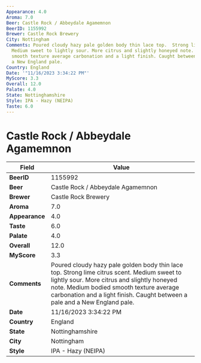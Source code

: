 ```yaml
---
Appearance: 4.0
Aroma: 7.0
Beer: Castle Rock / Abbeydale Agamemnon
BeerID: 1155992
Brewer: Castle Rock Brewery
City: Nottingham
Comments: Poured cloudy hazy pale golden body thin lace top.  Strong lime citrus scent.
  Medium sweet to lightly sour. More citrus and slightly honeyed note.   Medium bodied
  smooth texture average carbonation and a light finish. Caught between a pale and
  a New England pale.
Country: England
Date: '"11/16/2023 3:34:22 PM"'
MyScore: 3.3
Overall: 12.0
Palate: 4.0
State: Nottinghamshire
Style: IPA - Hazy (NEIPA)
Taste: 6.0
---
```


# Castle Rock / Abbeydale Agamemnon

| Field         | Value |
|---------------|-------|
| **BeerID** | 1155992 |
| **Beer** | Castle Rock / Abbeydale Agamemnon |
| **Brewer** | Castle Rock Brewery |
| **Aroma** | 7.0 |
| **Appearance** | 4.0 |
| **Taste** | 6.0 |
| **Palate** | 4.0 |
| **Overall** | 12.0 |
| **MyScore** | 3.3 |
| **Comments** | Poured cloudy hazy pale golden body thin lace top.  Strong lime citrus scent. Medium sweet to lightly sour. More citrus and slightly honeyed note.   Medium bodied smooth texture average carbonation and a light finish. Caught between a pale and a New England pale. |
| **Date** | 11/16/2023 3:34:22 PM |
| **Country** | England |
| **State** | Nottinghamshire |
| **City** | Nottingham |
| **Style** | IPA - Hazy (NEIPA) |
